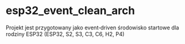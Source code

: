 # esp32_event_clean_arch
Projekt jest przygotowany jako event‑driven środowisko startowe dla rodziny ESP32 (ESP32, S2, S3, C3, C6, H2, P4)
